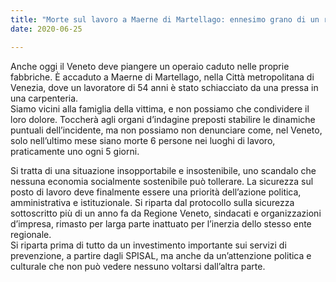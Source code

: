 ```yaml
---  
title: "Morte sul lavoro a Maerne di Martellago: ennesimo grano di un rosario troppo lungo. In Veneto nell’ultimo mese un morto ogni 5 giorni."
date: 2020-06-25

---
```

  
  
Anche oggi il Veneto deve piangere un operaio caduto nelle proprie fabbriche. È accaduto a Maerne di Martellago, nella Città metropolitana di Venezia, dove un lavoratore di 54 anni è stato schiacciato da una pressa in una carpenteria.  
Siamo vicini alla famiglia della vittima, e non possiamo che condividere il loro dolore. Toccherà agli organi d’indagine preposti stabilire le dinamiche puntuali dell’incidente, ma non possiamo non denunciare come, nel Veneto, solo nell’ultimo mese siano morte 6 persone nei luoghi di lavoro, praticamente uno ogni 5 giorni.  
  
Si tratta di una situazione insopportabile e insostenibile, uno scandalo che nessuna economia socialmente sostenibile può tollerare. La sicurezza sul posto di lavoro deve finalmente essere una priorità dell’azione politica, amministrativa e istituzionale. Si riparta dal protocollo sulla sicurezza sottoscritto più di un anno fa da Regione Veneto, sindacati e organizzazioni d’impresa, rimasto per larga parte inattuato per l’inerzia dello stesso ente regionale.  
Si riparta prima di tutto da un investimento importante sui servizi di prevenzione, a partire dagli SPISAL, ma anche da un’attenzione politica e culturale che non può vedere nessuno voltarsi dall’altra parte.


